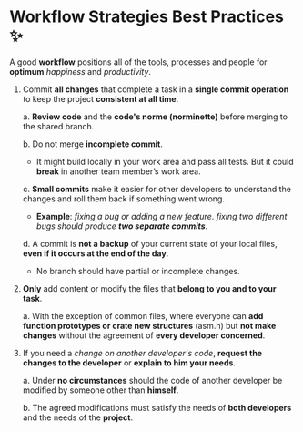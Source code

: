 # Workflow Strategies Best Practices :sparkles:

A good **workflow** positions all of the tools, processes and people for **optimum** *happiness* and *productivity*.

1. Commit **all changes** that complete a task in a **single commit operation** to keep the project **consistent at all time**.

   a. **Review code** and the **code's norme (norminette)** before merging to the shared branch.

   b. Do not merge **incomplete commit**.
   
      * It might build locally in your work area and pass all tests. But it could **break** in another team member’s work area.
      
   c. **Small commits** make it easier for other developers to understand the changes and roll them back if something went wrong.
   
      * **Example**: *fixing a bug or adding a new feature*. *fixing two different bugs should produce **two separate commits**.*

   d. A commit is **not a backup** of your current state of your local files, **even if it occurs at the end of the day**.
   
      * No branch should have partial or incomplete changes.

2. **Only** add content or modify the files that **belong to you and to your task**.

   a. With the exception of common files, where everyone can **add function prototypes or crate new structures** (asm.h) but **not make changes** without the agreement of **every developer concerned**.

3. If you need a *change on another developer's code*, **request the changes to the developer** or **explain to him your needs**.

   a. Under **no circumstances** should the code of another developer be modified by someone other than **himself**.
   
   b. The agreed modifications must satisfy the needs of **both developers** and the needs of the **project**.
